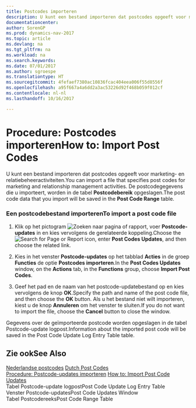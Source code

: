 ```yaml
---
title: Postcodes importeren
description: U kunt een bestand importeren dat postcodes opgeeft voor marketing- en relatiebeheeractiviteiten. De postcodegegevens die u importeert, worden in de tabel **Postcodebereik** opgeslagen.
documentationcenter: 
author: SorenGP
ms.prod: dynamics-nav-2017
ms.topic: article
ms.devlang: na
ms.tgt_pltfrm: na
ms.workload: na
ms.search.keywords: 
ms.date: 07/01/2017
ms.author: sgroespe
ms.translationtype: HT
ms.sourcegitcommit: 4fefaef7380ac10836fcac404eea006f55d8556f
ms.openlocfilehash: a95f667a4a6dd2a3ac53226d92f468b059f012cf
ms.contentlocale: nl-nl
ms.lasthandoff: 10/16/2017

---
```

# <a name="how-to-import-post-codes"></a><span data-ttu-id="dc299-104">Procedure: Postcodes importeren</span><span class="sxs-lookup"><span data-stu-id="dc299-104">How to: Import Post Codes</span></span>
<span data-ttu-id="dc299-105">U kunt een bestand importeren dat postcodes opgeeft voor marketing- en relatiebeheeractiviteiten.</span><span class="sxs-lookup"><span data-stu-id="dc299-105">You can import a file that specifies post codes for marketing and relationship management activities.</span></span> <span data-ttu-id="dc299-106">De postcodegegevens die u importeert, worden in de tabel **Postcodebereik** opgeslagen.</span><span class="sxs-lookup"><span data-stu-id="dc299-106">The post code data that you import will be saved in the **Post Code Range** table.</span></span>  
  
### <a name="to-import-a-post-code-file"></a><span data-ttu-id="dc299-107">Een postcodebestand importeren</span><span class="sxs-lookup"><span data-stu-id="dc299-107">To import a post code file</span></span>  
  
1.  <span data-ttu-id="dc299-108">Klik op het pictogram ![Zoeken naar pagina of rapport](media/ui-search/search_small.png "pictogram Zoeken naar pagina of rapport"), voer **Postcode-updates** in en kies vervolgens de gerelateerde koppeling.</span><span class="sxs-lookup"><span data-stu-id="dc299-108">Choose the ![Search for Page or Report](media/ui-search/search_small.png "Search for Page or Report icon") icon, enter **Post Codes Updates**, and then choose the related link.</span></span>  
  
2.  <span data-ttu-id="dc299-109">Kies in het venster **Postcode-updates** op het tabblad **Acties** in de groep **Functies** de optie **Postcodes importeren**.</span><span class="sxs-lookup"><span data-stu-id="dc299-109">In the **Post Codes Updates** window, on the **Actions** tab, in the **Functions** group, choose **Import Post Codes**.</span></span>  
  
3.  <span data-ttu-id="dc299-110">Geef het pad en de naam van het postcode-updatebestand op en kies vervolgens de knop **OK**.</span><span class="sxs-lookup"><span data-stu-id="dc299-110">Specify the path and name of the post code file, and then choose the **OK** button.</span></span> <span data-ttu-id="dc299-111">Als u het bestand niet wilt importeren, kiest u de knop **Annuleren** om het venster te sluiten.</span><span class="sxs-lookup"><span data-stu-id="dc299-111">If you do not want to import the file, choose the **Cancel** button to close the window.</span></span>  
  
 <span data-ttu-id="dc299-112">Gegevens over de geïmporteerde postcode worden opgeslagen in de tabel Postcode-update logpost.</span><span class="sxs-lookup"><span data-stu-id="dc299-112">Information about the imported post code will be saved in the Post Code Update Log Entry Table table.</span></span>  
  
## <a name="see-also"></a><span data-ttu-id="dc299-113">Zie ook</span><span class="sxs-lookup"><span data-stu-id="dc299-113">See Also</span></span>  
 <span data-ttu-id="dc299-114">[Nederlandse postcodes](dutch-post-codes.md) </span><span class="sxs-lookup"><span data-stu-id="dc299-114">[Dutch Post Codes](dutch-post-codes.md) </span></span>  
 <span data-ttu-id="dc299-115">[Procedure: Postcode-updates importeren](how-to-import-post-code-updates.md) </span><span class="sxs-lookup"><span data-stu-id="dc299-115">[How to: Import Post Code Updates](how-to-import-post-code-updates.md) </span></span>  
 <span data-ttu-id="dc299-116">Tabel Postcode-update logpost</span><span class="sxs-lookup"><span data-stu-id="dc299-116">Post Code Update Log Entry Table</span></span>   
 <span data-ttu-id="dc299-117">Venster Postcode-updates</span><span class="sxs-lookup"><span data-stu-id="dc299-117">Post Code Updates Window</span></span>   
 <span data-ttu-id="dc299-118">Tabel Postcodereeks</span><span class="sxs-lookup"><span data-stu-id="dc299-118">Post Code Range Table</span></span>

